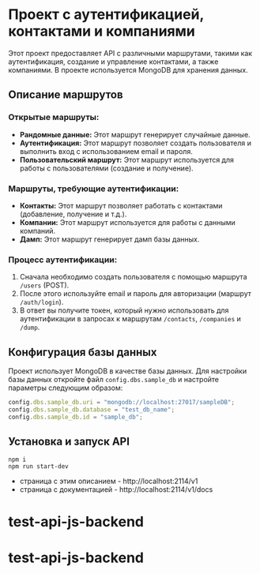 # Проект с аутентификацией, контактами и компаниями

Этот проект предоставляет API с различными маршрутами, такими как аутентификация, создание и управление контактами, а также компаниями. В проекте используется MongoDB для хранения данных.

## Описание маршрутов

### Открытые маршруты:
- **Рандомные данные:** Этот маршрут генерирует случайные данные.
- **Аутентификация:** Этот маршрут позволяет создать пользователя и выполнить вход с использованием email и пароля.
- **Пользовательский маршрут:** Этот маршрут используется для работы с пользователями (создание и получение).

### Маршруты, требующие аутентификации:
- **Контакты:** Этот маршрут позволяет работать с контактами (добавление, получение и т.д.).
- **Компании:** Этот маршрут используется для работы с данными компаний.
- **Дамп:** Этот маршрут генерирует дамп базы данных.

### Процесс аутентификации:
1. Сначала необходимо создать пользователя с помощью маршрута `/users` (POST).
2. После этого используйте email и пароль для авторизации (маршрут `/auth/login`).
3. В ответ вы получите токен, который нужно использовать для аутентификации в запросах к маршрутам `/contacts`, `/companies` и `/dump`.

## Конфигурация базы данных

Проект использует MongoDB в качестве базы данных. Для настройки базы данных откройте файл `config.dbs.sample_db` и настройте параметры следующим образом:

```javascript
config.dbs.sample_db.uri = "mongodb://localhost:27017/sampleDB";
config.dbs.sample_db.database = "test_db_name";
config.dbs.sample_db.id = "sample_db";

```
## Установка и запуск API

```
npm i
npm run start-dev
```

* страница с этим описанием - http://localhost:2114/v1
* страница с документацией - http://localhost:2114/v1/docs

# test-api-js-backend
# test-api-js-backend
